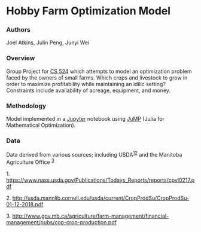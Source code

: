 # Hobby Farm Optimization Model

### Authors

Joel Atkins, Julin Peng, Junyi Wei

### Overview
Group Project for [CS 524] which attempts to model an optimization problem faced by the owners of small farms.  Which crops and livestock to grow in order to maximize profitability while maintaining an idilic setting?  Constraints include availability of acreage, equipment, and money.

### Methodology

Model implemented in a [Jupyter] notebook using [JuMP] (Julia for Mathematical Optimization).

### Data

Data derived from various sources; including USDA<sup>[1](#1)</sup><sup>[2](#2)</sup> and the Manitoba Agriculture Office <sup>[3](#3)</sup>

<a name="1"></a>1. https://www.nass.usda.gov/Publications/Todays_Reports/reports/cpvl0217.pdf

<a name="2"></a>2. http://usda.mannlib.cornell.edu/usda/current/CropProdSu/CropProdSu-01-12-2018.pdf

<a name="3"></a>3. http://www.gov.mb.ca/agriculture/farm-management/financial-management/pubs/cop-crop-production.pdf


   [CS 524]: <https://www.cs.wisc.edu/courses/524>
   [Jupyter]: <http://jupyter.org/>
   [JuMP]: <https://github.com/JuliaOpt/JuMP.jl>
